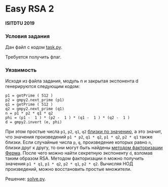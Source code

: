 # Easy RSA 2

#### ISITDTU 2019 

### Условия задания

Дан файл с кодом [task.py]( task.py).

Требуется получить флаг.

### Уязвимость
Исходя из файла задания, модуль n и закрытая экспонента d генерируются следующим кодом:
```
p1 = getPrime ( 512 ) 
p2 = gmpy2.next_prime (p1) 
q1 = getPrime ( 512 ) 
q2 = gmpy2.next_prime (q1) 
n = p1 * p2 * q1 * q2 
phi = (p1 -  1 ) * (p2 -  1 ) * (q1 -  1 ) * (q2 -  1 ) 
d = gmpy2.invert (e, phi)
```

При этом простые числа `p1`, `p2`, `q1`, `q2` [близки по значению](Weger02.pdf), а это значит, что значения произведений `p1 * p2`, `q1 * q2`, `p1 * q2`,  `p2 * q1` также близки. Если случайные числа `p`, `q`, произведение которых равно `n`, близки друг к другу, то они могут быть найдены [методом факторизации Ферма](0910.4179v1.pdf). После чего можно найти секретную экспоненту `d`, взломав таким образом RSA. Методом факторизации n можно получить значения `p1 * q1`, `p1 * q2`, `p2 * q1`, `p2 * q2`. Вычисляя НОД произведений, можно восстановить простые множители. 
 
Решение: [solve.py](solve.py).
